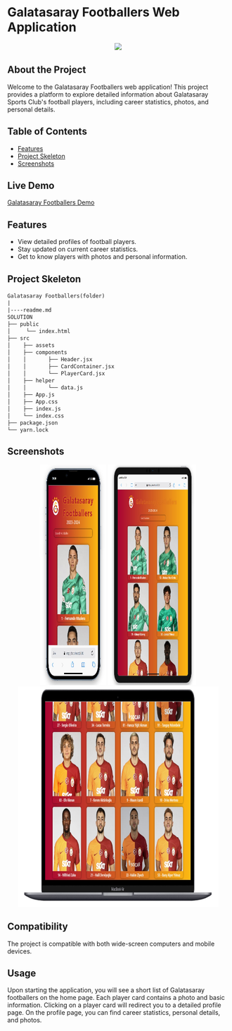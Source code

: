 # Galatasaray Footballers Web Application

<div align="center">
  <img src="./src/assets/gs.gif" />
</div>

## About the Project

Welcome to the Galatasaray Footballers web application! This project provides a platform to explore detailed information about Galatasaray Sports Club's football players, including career statistics, photos, and personal details.

## Table of Contents

- [Features](#features)
- [Project Skeleton](#project-skeleton)
- [Screenshots](#screenshots)

## Live Demo

[Galatasaray Footballers Demo](https://galatasaray-footballers.vercel.app/)

## Features

- View detailed profiles of football players.
- Stay updated on current career statistics.
- Get to know players with photos and personal information.

## Project Skeleton

```
Galatasaray Footballers(folder)
|
|----readme.md        
SOLUTION
├── public
│     └── index.html
├── src
│    ├── assets
│    ├── components
│    │       ├── Header.jsx
│    │       ├── CardContainer.jsx
│    │       └── PlayerCard.jsx
│    ├── helper
│    │       └── data.js  
│    ├── App.js
│    ├── App.css
│    ├── index.js
│    └── index.css
├── package.json
└── yarn.lock
```

## Screenshots

<div align="center">
  <img src="./src/assets/Screenshot_1.jpg"  width="30%" height="500" />
  <img src="./src/assets/Screenshot_2.jpg"  width="40%" height="500" />
  <img src="./src/assets/Screenshot_3.jpg"  width="90.5%" height="500" />
</div>

## Compatibility

The project is compatible with both wide-screen computers and mobile devices.

## Usage

Upon starting the application, you will see a short list of Galatasaray footballers on the home page. Each player card contains a photo and basic information. Clicking on a player card will redirect you to a detailed profile page. On the profile page, you can find career statistics, personal details, and photos.

